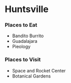 # Huntsville

### Places to Eat
- Bandito Burrito
- Guadalajara
- Pieology

### Places to Visit
- Space and Rocket Center
- Botanical Gardens

